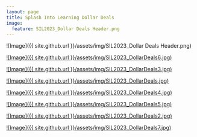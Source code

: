 ```yaml
---
layout: page
title: Splash Into Learning Dollar Deals
image:
  feature: SIL2023_Dollar Deals Header.png
---
```

![Image]({{ site.github.url }}/assets/img/SIL2023_Dollar Deals Header.png)

[![Image]({{ site.github.url }}/assets/img/SIL2023_DollarDeals6.jpg)](https://www.teacherspayteachers.com/Product/Alphabet-Task-Cards-Letter-Recognition-Letter-Formation-Centers-Activities-8566498)

[![Image]({{ site.github.url }}/assets/img/SIL2023_DollarDeals3.jpg)](https://www.teacherspayteachers.com/Product/Counting-Play-Dough-Mats-11-Correspondence-Fine-Motor-Skills-Practice-5464689?utm_source=PB%20Collab%20SIL&utm_campaign=Counting%20Mats)

[![Image]({{ site.github.url }}/assets/img/SIL2023_DollarDeals.jpg)](https://www.teacherspayteachers.com/Product/Alphabet-Recognition-and-Letter-Sounds-Phonics-Worksheets-3962009)

[![Image]({{ site.github.url }}/assets/img/SIL2023_DollarDeals4.jpg)](https://www.teacherspayteachers.com/Product/Alphabet-handwriting-Letter-formation-practice-Pre-k-and-Kindergarten-5358316)

[![Image]({{ site.github.url }}/assets/img/SIL2023_DollarDeals5.jpg)](https://www.teacherspayteachers.com/Product/Back-to-School-Preschool-Worksheets-Packet-August-4730695?utm_source=SPLASH%20INTO%20PRESCHOOL&utm_campaign=Back%20to%20School%20Preschool%20Worksheets)

[![Image]({{ site.github.url }}/assets/img/SIL2023_DollarDeals2.jpg)](https://www.teacherspayteachers.com/Product/Chicka-Chicka-Boom-Boom-Read-Aloud-Book-Companion-Book-Activities-7167683)

[![Image]({{ site.github.url }}/assets/img/SIL2023_DollarDeals7.jpg)](https://www.teacherspayteachers.com/Product/Back-To-School-Following-Directions-Worksheets-8319130)

